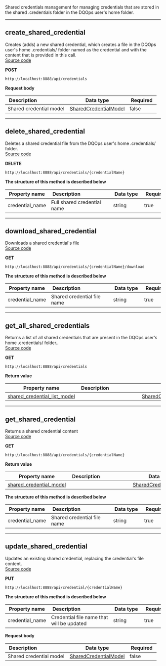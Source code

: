 Shared credentials management for managing credentials that are stored in the shared .credentials folder in the DQOps user&#x27;s home folder.  


___  
## create_shared_credential  
Creates (adds) a new shared credential, which creates a file in the DQOps user&#x27;s home .credentials/ folder named as the credential and with the content that is provided in this call.  
[Source code](https://github.com/dqops/dqo/blob/develop/distribution/python/dqops/client/api/shared_credentials/create_shared_credential.py)
  

**POST**
```
http://localhost:8888/api/credentials  
```





**Request body**  
  
|&nbsp;Description&nbsp;&nbsp;&nbsp;&nbsp;&nbsp;&nbsp;&nbsp;&nbsp;&nbsp;&nbsp;&nbsp;&nbsp;&nbsp;&nbsp;&nbsp;&nbsp;&nbsp;&nbsp;&nbsp;&nbsp;&nbsp;|&nbsp;Data&nbsp;type&nbsp;|&nbsp;Required&nbsp;|
|---------------------------------|-----------|----------|
|Shared credential model|[SharedCredentialModel](\docs\client\models\#sharedcredentialmodel)|false|



___  
## delete_shared_credential  
Deletes a shared credential file from the DQOps user&#x27;s home .credentials/ folder.  
[Source code](https://github.com/dqops/dqo/blob/develop/distribution/python/dqops/client/api/shared_credentials/delete_shared_credential.py)
  

**DELETE**
```
http://localhost:8888/api/credentials/{credentialName}  
```



**The structure of this method is described below**  
  
|&nbsp;Property&nbsp;name&nbsp;|&nbsp;Description&nbsp;&nbsp;&nbsp;&nbsp;&nbsp;&nbsp;&nbsp;&nbsp;&nbsp;&nbsp;&nbsp;&nbsp;&nbsp;&nbsp;&nbsp;&nbsp;&nbsp;&nbsp;&nbsp;&nbsp;&nbsp;|&nbsp;Data&nbsp;type&nbsp;|&nbsp;Required&nbsp;|
|---------------|---------------------------------|-----------|----------|
|credential_name|Full shared credential name|string|true|





___  
## download_shared_credential  
Downloads a shared credential&#x27;s file  
[Source code](https://github.com/dqops/dqo/blob/develop/distribution/python/dqops/client/api/shared_credentials/download_shared_credential.py)
  

**GET**
```
http://localhost:8888/api/credentials/{credentialName}/download  
```



**The structure of this method is described below**  
  
|&nbsp;Property&nbsp;name&nbsp;|&nbsp;Description&nbsp;&nbsp;&nbsp;&nbsp;&nbsp;&nbsp;&nbsp;&nbsp;&nbsp;&nbsp;&nbsp;&nbsp;&nbsp;&nbsp;&nbsp;&nbsp;&nbsp;&nbsp;&nbsp;&nbsp;&nbsp;|&nbsp;Data&nbsp;type&nbsp;|&nbsp;Required&nbsp;|
|---------------|---------------------------------|-----------|----------|
|credential_name|Shared credential file name|string|true|





___  
## get_all_shared_credentials  
Returns a list of all shared credentials that are present in the DQOps user&#x27;s home .credentials/ folder..  
[Source code](https://github.com/dqops/dqo/blob/develop/distribution/python/dqops/client/api/shared_credentials/get_all_shared_credentials.py)
  

**GET**
```
http://localhost:8888/api/credentials  
```

**Return value**  
  
|&nbsp;Property&nbsp;name&nbsp;|&nbsp;Description&nbsp;&nbsp;&nbsp;&nbsp;&nbsp;&nbsp;&nbsp;&nbsp;&nbsp;&nbsp;&nbsp;&nbsp;&nbsp;&nbsp;&nbsp;&nbsp;&nbsp;&nbsp;&nbsp;&nbsp;&nbsp;|&nbsp;Data&nbsp;type&nbsp;|
|---------------|---------------------------------|-----------|
|[shared_credential_list_model]()||[SharedCredentialListModel]()|







___  
## get_shared_credential  
Returns a shared credential content  
[Source code](https://github.com/dqops/dqo/blob/develop/distribution/python/dqops/client/api/shared_credentials/get_shared_credential.py)
  

**GET**
```
http://localhost:8888/api/credentials/{credentialName}  
```

**Return value**  
  
|&nbsp;Property&nbsp;name&nbsp;|&nbsp;Description&nbsp;&nbsp;&nbsp;&nbsp;&nbsp;&nbsp;&nbsp;&nbsp;&nbsp;&nbsp;&nbsp;&nbsp;&nbsp;&nbsp;&nbsp;&nbsp;&nbsp;&nbsp;&nbsp;&nbsp;&nbsp;|&nbsp;Data&nbsp;type&nbsp;|
|---------------|---------------------------------|-----------|
|[shared_credential_model](\docs\client\models\#sharedcredentialmodel)||[SharedCredentialModel](\docs\client\models\#sharedcredentialmodel)|




**The structure of this method is described below**  
  
|&nbsp;Property&nbsp;name&nbsp;|&nbsp;Description&nbsp;&nbsp;&nbsp;&nbsp;&nbsp;&nbsp;&nbsp;&nbsp;&nbsp;&nbsp;&nbsp;&nbsp;&nbsp;&nbsp;&nbsp;&nbsp;&nbsp;&nbsp;&nbsp;&nbsp;&nbsp;|&nbsp;Data&nbsp;type&nbsp;|&nbsp;Required&nbsp;|
|---------------|---------------------------------|-----------|----------|
|credential_name|Shared credential file name|string|true|





___  
## update_shared_credential  
Updates an existing shared credential, replacing the credential&#x27;s file content.  
[Source code](https://github.com/dqops/dqo/blob/develop/distribution/python/dqops/client/api/shared_credentials/update_shared_credential.py)
  

**PUT**
```
http://localhost:8888/api/credential/{credentialName}  
```



**The structure of this method is described below**  
  
|&nbsp;Property&nbsp;name&nbsp;|&nbsp;Description&nbsp;&nbsp;&nbsp;&nbsp;&nbsp;&nbsp;&nbsp;&nbsp;&nbsp;&nbsp;&nbsp;&nbsp;&nbsp;&nbsp;&nbsp;&nbsp;&nbsp;&nbsp;&nbsp;&nbsp;&nbsp;|&nbsp;Data&nbsp;type&nbsp;|&nbsp;Required&nbsp;|
|---------------|---------------------------------|-----------|----------|
|credential_name|Credential file name that will be updated|string|true|




**Request body**  
  
|&nbsp;Description&nbsp;&nbsp;&nbsp;&nbsp;&nbsp;&nbsp;&nbsp;&nbsp;&nbsp;&nbsp;&nbsp;&nbsp;&nbsp;&nbsp;&nbsp;&nbsp;&nbsp;&nbsp;&nbsp;&nbsp;&nbsp;|&nbsp;Data&nbsp;type&nbsp;|&nbsp;Required&nbsp;|
|---------------------------------|-----------|----------|
|Shared credential model|[SharedCredentialModel](\docs\client\models\#sharedcredentialmodel)|false|



